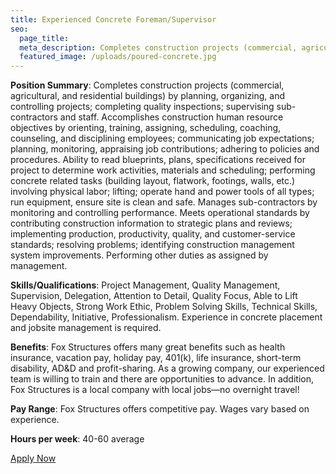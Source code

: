 ```yaml
---
title: Experienced Concrete Foreman/Supervisor
seo:
  page_title:
  meta_description: Completes construction projects (commercial, agricultural, and residential buildings) by planning, organizing, and controlling projects; completing quality inspections; supervising sub-contractors and staff.
  featured_image: /uploads/poured-concrete.jpg
---
```


**Position Summary**: Completes construction projects (commercial, agricultural, and residential buildings) by planning, organizing, and controlling projects; completing quality inspections; supervising sub-contractors and staff. Accomplishes construction human resource objectives by orienting, training, assigning, scheduling, coaching, counseling, and disciplining employees; communicating job expectations; planning, monitoring, appraising job contributions; adhering to policies and procedures. Ability to read blueprints, plans, specifications received for project to determine work activities, materials and scheduling; performing concrete related tasks (building layout, flatwork, footings, walls, etc.) involving physical labor; lifting; operate hand and power tools of all types; run equipment, ensure site is clean and safe. Manages sub-contractors by monitoring and controlling performance. Meets operational standards by contributing construction information to strategic plans and reviews; implementing production, productivity, quality, and customer-service standards; resolving problems; identifying construction management system improvements. Performing other duties as assigned by management.

**Skills/Qualifications**: Project Management, Quality Management, Supervision, Delegation, Attention to Detail, Quality Focus, Able to Lift Heavy Objects, Strong Work Ethic, Problem Solving Skills, Technical Skills, Dependability, Initiative, Professionalism. Experience in concrete placement and jobsite management is required.

**Benefits**: Fox Structures offers many great benefits such as health insurance, vacation pay, holiday pay, 401(k), life insurance, short-term disability, AD&D and profit-sharing. As a growing company, our experienced team is willing to train and there are opportunities to advance. In addition, Fox Structures is a local company with local jobs—no overnight travel!

**Pay Range**: Fox Structures offers competitive pay. Wages vary based on experience.

**Hours per week**: 40-60 average

<a class="btn btn--secondary" href="/apply/">Apply Now</a>